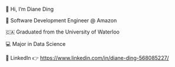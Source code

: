 👋 Hi, I’m Diane Ding

💼 Software Development Engineer @ Amazon

🇨🇦 Graduated from the University of Waterloo

💻 Major in Data Science

🔗 LinkedIn 👉 https://www.linkedin.com/in/diane-ding-568085227/

